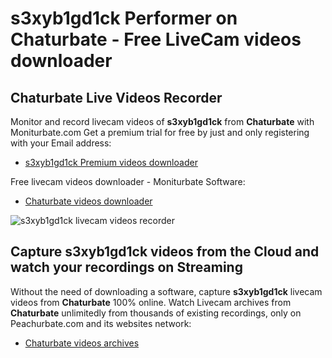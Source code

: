 # s3xyb1gd1ck Performer on Chaturbate - Free LiveCam videos downloader

## Chaturbate Live Videos Recorder

Monitor and record livecam videos of **s3xyb1gd1ck** from **Chaturbate** with Moniturbate.com
Get a premium trial for free by just and only registering with your Email address:
* [s3xyb1gd1ck Premium videos downloader](https://moniturbate.com/request-demo-licence-key.html)

Free livecam videos downloader - Moniturbate Software:
* [Chaturbate videos downloader](https://moniturbate.com/moniturbate-download-software.html)

![s3xyb1gd1ck livecam videos recorder](https://peachurnet.com/templates/moniturbate-software.png)


## Capture s3xyb1gd1ck videos from the Cloud and watch your recordings on Streaming

Without the need of downloading a software, capture **s3xyb1gd1ck** livecam videos from **Chaturbate** 100% online.
Watch Livecam archives from **Chaturbate** unlimitedly from thousands of existing recordings, only on Peachurbate.com and its websites network:
* [Chaturbate videos archives](https://peachurnet.com/)